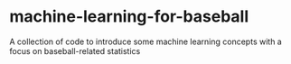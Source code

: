 # machine-learning-for-baseball
A collection of code to introduce some machine learning concepts with a focus on baseball-related statistics

